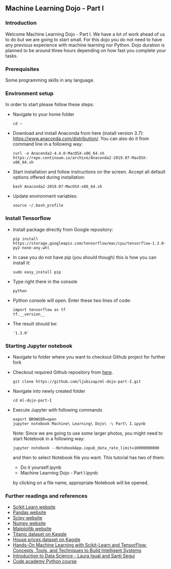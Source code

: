 ## Machine Learning Dojo - Part I
### Introduction
Welcome Machine Learning Dojo - Part I. We have a lot of work ahead of us to do but we are going to start small. 
For this dojo you do not need to have any previous experience with machine learning nor Python. 
Dojo duration is planned to be around three hours depending on how fast you complete your tasks.

### Prerequisites 
Some programming skills in any language. 

### Environment setup
In order to start please follow these steps: 
 * Navigate to your home folder
 	``` 
 	cd ~
	``` 
 * Download and install Anaconda from here (install version 3.7):
	https://www.anaconda.com/distribution/. You can also do it from command line in a following way:
	``` 
	curl -o Anaconda2-4.4.0-MacOSX-x86_64.sh https://repo.continuum.io/archive/Anaconda2-2019.07-MacOSX-x86_64.sh
	``` 
 * Start installation and follow instructions on the screen. Accept all default options offered during installation:
    ``` 
	bash Anaconda2-2019.07-MacOSX-x86_64.sh
	``` 
 * Update environment variables:
    ``` 
    source ~/.bash_profile
	```  
### Install Tensorflow
 * Install package directly from Google repository:
    ```
    pip install https://storage.googleapis.com/tensorflow/mac/cpu/tensorflow-1.3.0-py2-none-any.whl
    ```
 * In case you do not have pip (you should though) this is how you can install it:
    ```
    sudo easy_install pip
    ```
 * Type right there in the console
   ```
   python
   ```
 * Python console will open. Enter these two lines of code:
    ```  
    import tensorflow as tf
    tf.__version__
    ```
 * The result should be:
    ```
    '1.3.0'
    ```
### Starting Jupyter notebook 	
 * Navigate to folder where you want to checkout Github project for further fork
 * Checkout required Github repository from [here](https://github.com/ljubisap/ml-dojo-part-I).
    ``` 
    git clone https://github.com/ljubisap/ml-dojo-part-I.git
	```  
 * Navigate into newly created folder
 	``` 
 	cd ml-dojo-part-I
	``` 
 * Execute Jupyter with following commands
 	``` 
 	export BROWSER=open
 	jupyter notebook Machine\ Learning\ Dojo\ -\ Part\ I.ipynb
	```   
	Note: Since we are going to use some larger photos, you might need to start Notebook in a following way:
 	``` 
 	jupyter notebook --NotebookApp.iopub_data_rate_limit=10000000000  
    ```
    and then to select Notebook file you want. This tutorial has two of them:
     * Do it yourself.ipynb
     * Machine Learning Dojo - Part I.ipynb
    
    by clicking on a file name, appropriate Notebook will be opened.  
     	  
### Further readings and references
 * [Scikit Learn website](http://scikit-learn.org/)
 * [Pandas website](http://pandas.pydata.org/)
 * [Scipy website](https://www.scipy.org/)
 * [Numpy website](http://www.numpy.org/)
 * [Matplotlib website](http://matplotlib.org/)
 * [Titanic dataset on Kaggle](https://www.kaggle.com/c/titanic)
 * [House prices dataset on Kaggle](https://www.kaggle.com/c/house-prices-advanced-regression-techniques)
 * [Hands-On Machine Learning with Scikit-Learn and TensorFlow: Concepts, Tools, and Techniques to Build Intelligent Systems](http://shop.oreilly.com/product/0636920052289.do)
 * [Introduction to Data Science - Laura Igual and Santi Seguí](http://www.springer.com/de/book/9783319500164)
 * [Code academy Python course](https://www.codecademy.com/learn/python)
